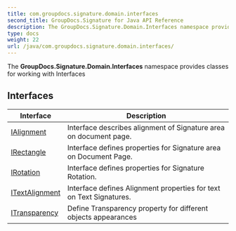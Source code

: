 ```yaml
---
title: com.groupdocs.signature.domain.interfaces
second_title: GroupDocs.Signature for Java API Reference
description: The GroupDocs.Signature.Domain.Interfaces namespace provides classes for working with Interfaces
type: docs
weight: 22
url: /java/com.groupdocs.signature.domain.interfaces/
---
```


The **GroupDocs.Signature.Domain.Interfaces** namespace provides classes for working with Interfaces


## Interfaces

| Interface | Description |
| --- | --- |
| [IAlignment](../com.groupdocs.signature.domain.interfaces/ialignment) | Interface describes alignment of Signature area on document page. |
| [IRectangle](../com.groupdocs.signature.domain.interfaces/irectangle) | Interface defines properties for Signature area on Document Page. |
| [IRotation](../com.groupdocs.signature.domain.interfaces/irotation) | Interface defines properties for Signature Rotation. |
| [ITextAlignment](../com.groupdocs.signature.domain.interfaces/itextalignment) | Interface defines Alignment properties for text on Text Signatures. |
| [ITransparency](../com.groupdocs.signature.domain.interfaces/itransparency) | Define Transparency property for different objects appearances |
